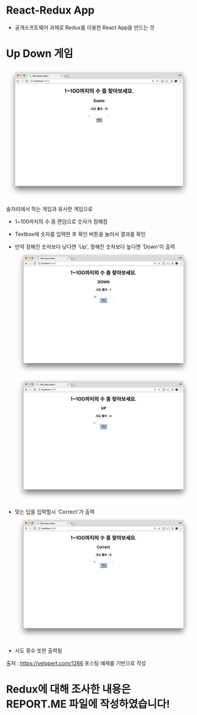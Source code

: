 # React-Redux App
- 공개소프트웨어 과제로 Redux를 이용한 React App을 만드는 것

# Up Down 게임
![initialScreen](./images/initialScreen.png)

술자리에서 하는 게임과 유사한 게임으로
- 1~100까지의 수 중 랜덤으로 숫자가 정해짐

- Textbox에 숫자를 입력한 후 확인 버튼을 눌러서 결과를 확인
- 만약 정해진 숫자보다 낮다면 'Up', 정해진 숫자보다 높다면 'Down'이 출력
![Down](./images/Down.png)
![Up](./images/Up.png)

- 맞는 답을 입력할시 'Correct'가 출력
![Up](./images/Correct.png)

- 시도 횟수 또한 출력됨

출처 : https://velopert.com/1266 포스팅 예제를 기반으로 작성 

# Redux에 대해 조사한 내용은 REPORT.ME 파일에 작성하였습니다!
